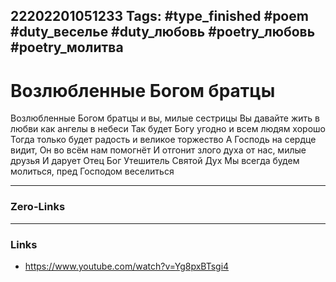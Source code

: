 22202201051233
Tags: #type_finished #poem #duty_веселье #duty_любовь #poetry_любовь #poetry_молитва
---
# Возлюбленные Богом братцы

Возлюбленные Богом братцы и вы, милые сестрицы 
Вы давайте жить в любви как ангелы в небеси 
Так будет Богу угодно и всем людям хорошо 
Тогда только будет радость и великое торжество 
А Господь на сердце видит, Он во всём нам помогнёт 
И отгонит злого духа от нас, милые друзья 
И дарует Отец Бог Утешитель Святой Дух 
Мы всегда будем молиться, пред Господом веселиться

---
### Zero-Links

---
### Links
- https://www.youtube.com/watch?v=Yg8pxBTsgi4